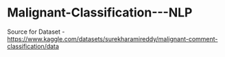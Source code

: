 # Malignant-Classification---NLP

Source for Dataset - https://www.kaggle.com/datasets/surekharamireddy/malignant-comment-classification/data
